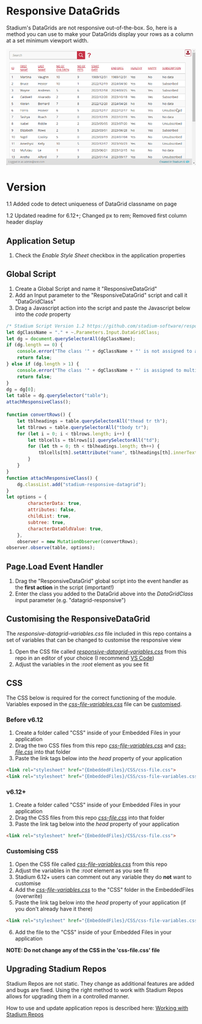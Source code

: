 # Responsive DataGrids

Stadium's DataGrids are not responsive out-of-the-box. So, here is a method you can use to make your DataGrids display your rows as a column at a set minimum viewport width. 

![](images/view.gif)

# Version 
1.1 Added code to detect uniqueness of DataGrid classname on page

1.2 Updated readme for 6.12+; Changed px to rem; Removed first column header display

## Application Setup
1. Check the *Enable Style Sheet* checkbox in the application properties

## Global Script

1. Create a Global Script and name it "ResponsiveDataGrid"
2. Add an Input parameter to the "ResponsiveDataGrid" script and call it "DataGridClass"
3. Drag a Javascript action into the script and paste the Javascript below into the *code* property
```javascript
/* Stadium Script Version 1.2 https://github.com/stadium-software/responsive-datagrid */
let dgClassName = "." + ~.Parameters.Input.DataGridClass;
let dg = document.querySelectorAll(dgClassName);
if (dg.length == 0) {
    console.error("The class '" + dgClassName + "' is not assigned to any DataGrids.");
    return false;
} else if (dg.length > 1) {
    console.error("The class '" + dgClassName + "' is assigned to multiple DataGrids. DataGrids using this script must have unique classnames");
    return false;
}
dg = dg[0];
let table = dg.querySelector("table");
attachResponsiveClass();

function convertRows() {
    let tblheadings = table.querySelectorAll("thead tr th");
    let tblrows = table.querySelectorAll("tbody tr");
    for (let i = 0; i < tblrows.length; i++) {
        let tblcells = tblrows[i].querySelectorAll("td");
        for (let th = 0; th < tblheadings.length; th++) {
            tblcells[th].setAttribute("name", tblheadings[th].innerText);
        }
    }
}
function attachResponsiveClass() { 
    dg.classList.add("stadium-responsive-datagrid");
}
let options = {
        characterData: true,
        attributes: false,
        childList: true,
        subtree: true,
        characterDataOldValue: true,
    },
    observer = new MutationObserver(convertRows);
observer.observe(table, options);
```

## Page.Load Event Handler

1. Drag the "ResponsiveDataGrid" global script into the event handler as the **first action** in the script (important!)
2. Enter the class you added to the DataGrid above into the *DataGridClass* input parameter (e.g. "datagrid-responsive")

## Customising the ResponsiveDataGrid
The *responsive-datagrid-variables.css* file included in this repo contains a set of variables that can be changed to customise the responsive view
1. Open the CSS file called [*responsive-datagrid-variables.css*](responsive-datagrid-variables.css) from this repo in an editor of your choice (I recommend [VS Code](https://code.visualstudio.com/))
2. Adjust the variables in the *:root* element as you see fit

## CSS
The CSS below is required for the correct functioning of the module. Variables exposed in the [*css-file-variables.css*](css-file-variables.css) file can be [customised](#customising-css).

### Before v6.12
1. Create a folder called "CSS" inside of your Embedded Files in your application
2. Drag the two CSS files from this repo [*css-file-variables.css*](css-file-variables.css) and [*css-file.css*](css-file.css) into that folder
3. Paste the link tags below into the *head* property of your application
```html
<link rel="stylesheet" href="{EmbeddedFiles}/CSS/css-file.css">
<link rel="stylesheet" href="{EmbeddedFiles}/CSS/css-file-variables.css">
``` 

### v6.12+
1. Create a folder called "CSS" inside of your Embedded Files in your application
2. Drag the CSS files from this repo [*css-file.css*](css-file.css) into that folder
3. Paste the link tag below into the *head* property of your application
```html
<link rel="stylesheet" href="{EmbeddedFiles}/CSS/css-file.css">
``` 

### Customising CSS
1. Open the CSS file called [*css-file-variables.css*](css-file-variables.css) from this repo
2. Adjust the variables in the *:root* element as you see fit
3. Stadium 6.12+ users can comment out any variable they do **not** want to customise
4. Add the [*css-file-variables.css*](css-file-variables.css) to the "CSS" folder in the EmbeddedFiles (overwrite)
5. Paste the link tag below into the *head* property of your application (if you don't already have it there)
```html
<link rel="stylesheet" href="{EmbeddedFiles}/CSS/css-file-variables.css">
``` 
6. Add the file to the "CSS" inside of your Embedded Files in your application

**NOTE: Do not change any of the CSS in the 'css-file.css' file**

## Upgrading Stadium Repos
Stadium Repos are not static. They change as additional features are added and bugs are fixed. Using the right method to work with Stadium Repos allows for upgrading them in a controlled manner. 

How to use and update application repos is described here: [Working with Stadium Repos](https://github.com/stadium-software/samples-upgrading)